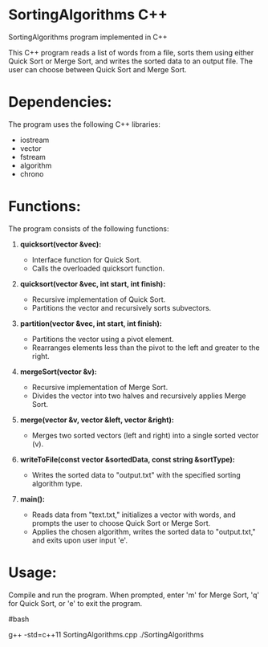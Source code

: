 # SortingAlgorithms C++

SortingAlgorithms program implemented in C++

This C++ program reads a list of words from a file, sorts them using either Quick Sort or Merge Sort, and writes the sorted data to an output file. The user can choose between Quick Sort and Merge Sort.

# Dependencies:

The program uses the following C++ libraries:

- iostream
- vector
- fstream
- algorithm
- chrono

# Functions:

The program consists of the following functions:

1. **quicksort(vector<string> &vec):**
   - Interface function for Quick Sort.
   - Calls the overloaded quicksort function.

2. **quicksort(vector<string> &vec, int start, int finish):**
   - Recursive implementation of Quick Sort.
   - Partitions the vector and recursively sorts subvectors.

3. **partition(vector<string> &vec, int start, int finish):**
   - Partitions the vector using a pivot element.
   - Rearranges elements less than the pivot to the left and greater to the right.

4. **mergeSort(vector<string> &v):**
   - Recursive implementation of Merge Sort.
   - Divides the vector into two halves and recursively applies Merge Sort.

5. **merge(vector<string> &v, vector<string> &left, vector<string> &right):**
   - Merges two sorted vectors (left and right) into a single sorted vector (v).

6. **writeToFile(const vector<string> &sortedData, const string &sortType):**
   - Writes the sorted data to "output.txt" with the specified sorting algorithm type.

7. **main():**
   - Reads data from "text.txt," initializes a vector with words, and prompts the user to choose Quick Sort or Merge Sort.
   - Applies the chosen algorithm, writes the sorted data to "output.txt," and exits upon user input 'e'.

# Usage:

Compile and run the program. When prompted, enter 'm' for Merge Sort, 'q' for Quick Sort, or 'e' to exit the program.

#bash

g++ -std=c++11 SortingAlgorithms.cpp
./SortingAlgorithms
